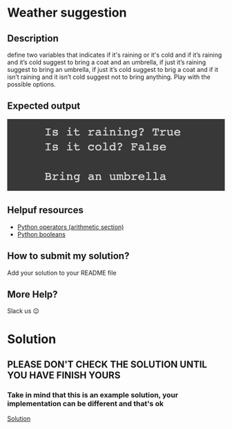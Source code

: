 #  Weather suggestion

## Description

define two variables that indicates if it's raining or it's cold and if it’s raining and it’s cold suggest to bring a coat and an umbrella, if just it’s raining suggest to bring an umbrella, if just it’s cold suggest to brig a coat and if it isn’t raining and it isn’t cold suggest not to bring anything. Play with the possible options.

## Expected output

![expcted output](../../../assets/ch_e01_expected.png)

## Helpuf resources

- [Python operators (arithmetic section)](https://www.w3schools.com/python/python_operators.asp)
- [Python booleans](https://www.w3schools.com/python/python_booleans.asp)

## How to submit my solution?

Add your solution to your README file

## More Help?

Slack us 😉

# Solution

## PLEASE DON'T CHECK THE SOLUTION UNTIL YOU HAVE FINISH YOURS

### Take in mind that this is an example solution, your implementation can be different and that's ok

[Solution](../sol)
